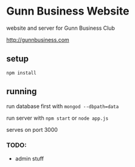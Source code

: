 # Gunn Business Website
website and server for Gunn Business Club

http://gunnbusiness.com

## setup
```
npm install
```

## running
run database first with ```mongod --dbpath=data```

run server with ```npm start``` or ```node app.js```

serves on port 3000

### TODO:

- admin stuff
